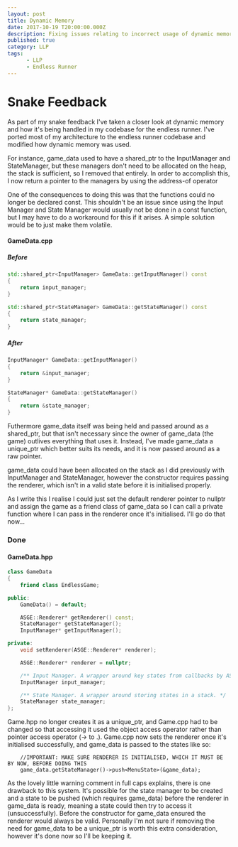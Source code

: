 ```yaml
---
layout: post
title: Dynamic Memory
date: 2017-10-19 T20:00:00.000Z
description: Fixing issues relating to incorrect usage of dynamic memory
published: true
category: LLP
tags:
      - LLP
      - Endless Runner
---
```


# Snake Feedback

As part of my snake feedback I've taken a closer look at dynamic memory and how it's being handled in my codebase for the endless runner. I've ported most of my architecture to the endless runner codebase and modified how dynamic memory was used.

For instance, game_data used to have a shared_ptr to the InputManager and StateManager, but these managers don't need to be allocated on the heap, the stack is sufficient, so I removed that entirely. In order to accomplish this, I now return a pointer to the managers by using the address-of operator

One of the consequences to doing this was that the functions could no longer be declared const. This shouldn't be an issue since using the Input Manager and State Manager would usually not be done in a const function, but I may have to do a workaround for this if it arises. A simple solution would be to just make them volatile.

#### GameData.cpp
##### Before

```C++
std::shared_ptr<InputManager> GameData::getInputManager() const
{
	return input_manager;
}

std::shared_ptr<StateManager> GameData::getStateManager() const
{
	return state_manager;
}
```

##### After

```C++
InputManager* GameData::getInputManager()
{
	return &input_manager;
}

StateManager* GameData::getStateManager()
{
	return &state_manager;
}
```

Futhermore game_data itself was being held and passed around as a shared_ptr, but that isn't necessary since the owner of game_data (the game) outlives everything that uses it. Instead, I've made game_data a unique_ptr which better suits its needs, and it is now passed around as a raw pointer.

game_data could have been allocated on the stack as I did previously with InputManager and StateManager, however the constructor requires passing the renderer, which isn't in a valid state before it is initialised properly.

As I write this I realise I could just set the default renderer pointer to nullptr and assign the game as a friend class of game_data so I can call a private function where I can pass in the renderer once it's initialised. I'll go do that now...

### Done

#### GameData.hpp

```C++
class GameData
{
	friend class EndlessGame;

public:
	GameData() = default;

	ASGE::Renderer* getRenderer() const;
	StateManager* getStateManager();
	InputManager* getInputManager();

private:
	void setRenderer(ASGE::Renderer* renderer);

	ASGE::Renderer* renderer = nullptr;

	/** Input Manager. A wrapper around key states from callbacks by ASGE::Input. */
	InputManager input_manager;

	/** State Manager. A wrapper around storing states in a stack. */
	StateManager state_manager;
};
```

Game.hpp no longer creates it as a unique_ptr, and Game.cpp had to be changed so that accessing it used the object access operator rather than pointer access operator (-> to .). Game.cpp now sets the renderer once it's initialised successfully, and game_data is passed to the states like so:

```C+++
	//IMPORTANT: MAKE SURE RENDERER IS INITIALISED, WHICH IT MUST BE BY NOW, BEFORE DOING THIS
	game_data.getStateManager()->push<MenuState>(&game_data);
```
	
As the lovely little warning comment in full caps explains, there is one drawback to this system. It's possible for the state manager to be created and a state to be pushed (which requires game_data) before the renderer in game_data is ready, meaning a state could then try to access it (unsuccessfully). Before the constructor for game_data ensured the renderer would always be valid. Personally I'm not sure if removing the need for game_data to be a unique_ptr is worth this extra consideration, however it's done now so I'll be keeping it.
